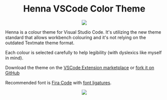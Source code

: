 <h1 align="center">Henna VSCode Color Theme</h1>
<p align="center">
  <img src="https://github.com/httpsterio/vscode-henna/raw/master/vscode-henna/henna-logo.jpg">
</p>
<p>Henna is a colour theme for Visual Studio Code. It's utilizing the new theme standard that allows workbench colouring and it's not relying on the outdated Textmate theme format.</p>

<p>Each colour is selected carefully to help legibility (with dyslexics like myself in mind).</p>

<p>Download the theme on the <a href="https://marketplace.visualstudio.com/items?itemName=httpsterio.henna">VSCode Extension marketplace</a> or <a href="https://github.com/httpsterio/vscode-henna">fork it on GitHub</a></p>

<p>Recommended font is <a href="https://github.com/tonsky/FiraCode">Fira Code</a> with <a href="https://github.com/tonsky/FiraCode/wiki/VS-Code-Instructions">font ligatures</a>.</p>

<p align="center">
  <img src="https://github.com/httpsterio/vscode-henna/raw/master/vscode-henna/henna-color-theme.png">
</p>